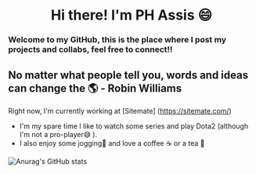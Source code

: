 <h1 align='center'> Hi there! I'm PH Assis &#128516;
<h3> Welcome to my GitHub, this is the place where I post my projects and collabs, feel free to connect!!<br/>

  
  

## No matter what people tell you, words and ideas can change the &#127758; - Robin Williams

Right now, I'm currently working at [Sitemate] (https://sitemate.com/)
 - I'm my spare time I like to watch some series and play Dota2 (although
   I'm not a pro-player😅 ).
 - I also enjoy some jogging🏃 and love a coffee ☕ or a tea 🍵


![Anurag's GitHub stats](https://github-readme-stats.vercel.app/api?username=imphassis&show_icons=true)
